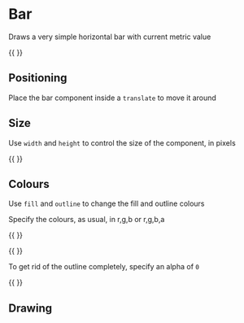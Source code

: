 
# Bar

Draws a very simple horizontal bar with current metric value

{{ <component type="bar" metric="accl.x" units="m/s^2" /> }}


## Positioning

Place the bar component inside a `translate` to move it around

## Size

Use `width` and `height` to control the size of the component, in pixels

{{ <component type="bar" width="100" height="100" metric="speed" units="kph" /> }}

## Colours

Use `fill` and `outline` to change the fill and outline colours

Specify the colours, as usual, in r,g,b or r,g,b,a

{{ <component type="bar" metric="accl.x" units="m/s^2" fill="255,255,255,128" /> }}

{{ <component type="bar" metric="accl.x" units="m/s^2" outline="255,0,255" /> }}

To get rid of the outline completely, specify an alpha of `0`

{{ <component type="bar" metric="accl.x" units="m/s^2" outline="255,0,255,0" /> }}


## Drawing



